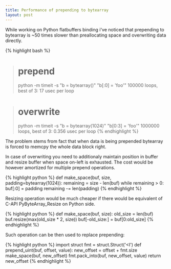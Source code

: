 ```yaml
---
title: Performance of prepending to bytearray
layout: post
---
```


While working on Python flatbuffers binding i've noticed that prepending to bytearray is ~50 times slower than preallocating space and overwriting data directly.

{% highlight bash %}
> # prepend
> python -m timeit -s "b = bytearray()" "b[:0] = 'foo'"
100000 loops, best of 3: 17 usec per loop

> # overwrite
> python -m timeit -s "b = bytearray(1024)" "b[0:3] = 'foo'"
1000000 loops, best of 3: 0.356 usec per loop
{% endhighlight %}

The problem stems from fact that when data is being prepended bytearray is forced to memcpy the whole data block right.

In case of overwriting you need to additionaly maintain position in buffer and resize buffer when space on-left is exhausted.
The cost would be however amortized for multiple prepend operations.

{% highlight python %}
def make_space(buf, size, padding=bytearray(1024)):
    remaining = size - len(buf)
    while remaining > 0:
        buf[:0] = padding
        remaining -= len(padding)
{% endhighlight %}

Resizing operation would be much cheaper if there would be equivalent of C-API PyByteArray_Resize on Python side.

{% highlight python %}
def make_space(buf, size):
   old_size = len(buf)
   buf.resize(max(old_size * 2, size))
   buf[-old_size:] = buf[0:old_size]
{% endhighlight %}

Such operation can be then used to replace prepending:

{% highlight python %}
import struct
fmt = struct.Struct('<I')
def prepend_uint(buf, offset, value):
    new_offset = offset + fmt.size
    make_space(buf, new_offset)
    fmt.pack_into(buf, new_offset, value)
    return new_offset
{% endhighlight %}
